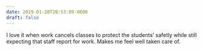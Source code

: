 ```yaml
---
date: 2019-01-28T20:53:09-0600
draft: false
---
```




I love it when work cancels classes to protect the students’ safetly while still expecting that staff report for work. Makes me feel well taken care of.



